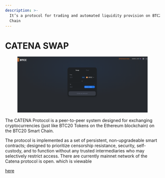 ```yaml
---
description: >-
  It’s a protocol for trading and automated liquidity provision on BTC20 Smart
  Chain
---
```


# CATENA SWAP

<figure><img src="../../.gitbook/assets/image (1).png" alt=""><figcaption></figcaption></figure>

The CATENA Protocol is a peer-to-peer system designed for exchanging cryptocurrencies (just like BTC20 Tokens on the Ethereum blockchain) on the BTC20 Smart Chain.&#x20;

The protocol is implemented as a set of persistent, non-upgradeable smart contracts; designed to prioritize censorship resistance, security, self-custody, and to function without any trusted intermediaries who may selectively restrict access. There are currently mainnet network of the Catena protocol is open.  which is viewable

[here](https://swap.bitcoincode.technology/)
